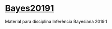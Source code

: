 # [Bayes20191](https://nbviewer.jupyter.org/github/machadoyang/Bayes20191/tree/master/)
Material para disciplina Inferência Bayesiana 2019.1
